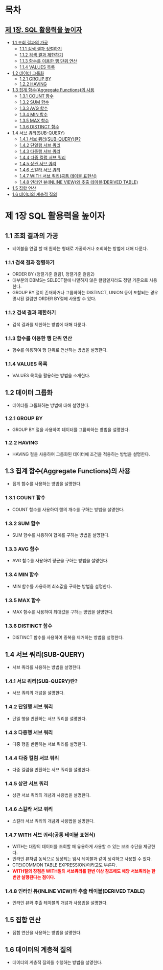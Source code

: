 # 목차
## [제 1장. SQL 활용력을 높이자](#1--)
  - [1.1 조회 결과의 가공](#11--)
    - [1.1.1 검색 결과 정렬하기](#111--)
    - [1.1.2 검색 결과 제한하기](#112--)
    - [1.1.3 함수를 이용한 행 단위 연산](#113--)
    - [1.1.4 VALUES 목록](#114--)
  - [1.2 데이터 그룹화](#12--)
    - [1.2.1 GROUP BY](#121--)
    - [1.2.2 HAVING](#122--)
  - [1.3 집계 함수(Aggregate Functions)의 사용](#13--)
    - [1.3.1 COUNT 함수](#131--)
    - [1.3.2 SUM 함수](#132--)
    - [1.3.3 AVG 함수](#133--)
    - [1.3.4 MIN 함수](#134--)
    - [1.3.5 MAX 함수](#135--)
    - [1.3.6 DISTINCT 함수](#136--)
  - [1.4 서브 쿼리(SUB-QUERY)](#14--)
    - [1.4.1 서브 쿼리(SUB-QUERY)란?](#141--)
    - [1.4.2 단일행 서브 쿼리](#142--)
    - [1.4.3 다중행 서브 쿼리](#143--)
    - [1.4.4 다중 컬럼 서브 쿼리](#144--)
    - [1.4.5 상관 서브 쿼리](#145--)
    - [1.4.6 스칼라 서브 쿼리](#146--)
    - [1.4.7 WITH 서브 쿼리(공통 테이블 표현식)](#147--)
    - [1.4.8 인라인 뷰(INLINE VIEW)와 추출 테이블(DERIVED TABLE)](#148--)
  - [1.5 집합 연산](#15--)
  - [1.6 데이터의 계층적 질의](#16--)

# 제 1장 SQL 활용력을 높이자
## 1.1 조회 결과의 가공
- 테이블을 연결 할 때 원하는 형태로 가공하거나 조회하는 방법에 대해 다룬다.

### 1.1.1 검색 결과 정렬하기
- ORDER BY (정렬기준 컬럼1, 정렬기준 컬럼2)
- 대부분의 DBMS는 SELECT절에 나열하지 않은 컬럼일지라도 정렬 기준으로 사용한다.
- GROUP BY 절이 존재하거나 그룹화하는 DISTINCT, UNION 등이 포함되는 경우 명시된 컬럼만 ORDER BY절에 사용할 수 있다.

### 1.1.2 검색 결과 제한하기
- 검색 결과를 제한하는 방법에 대해 다룬다.

### 1.1.3 함수를 이용한 행 단위 연산
- 함수를 이용하여 행 단위로 연산하는 방법을 설명한다.

### 1.1.4 VALUES 목록
- VALUES 목록을 활용하는 방법을 소개한다.

## 1.2 데이터 그룹화
- 데이터를 그룹화하는 방법에 대해 설명한다.

### 1.2.1 GROUP BY
- GROUP BY 절을 사용하여 데이터를 그룹화하는 방법을 설명한다.

### 1.2.2 HAVING
- HAVING 절을 사용하여 그룹화된 데이터에 조건을 적용하는 방법을 설명한다.

## 1.3 집계 함수(Aggregate Functions)의 사용
- 집계 함수를 사용하는 방법을 설명한다.

### 1.3.1 COUNT 함수
- COUNT 함수를 사용하여 행의 개수를 구하는 방법을 설명한다.

### 1.3.2 SUM 함수
- SUM 함수를 사용하여 합계를 구하는 방법을 설명한다.

### 1.3.3 AVG 함수
- AVG 함수를 사용하여 평균을 구하는 방법을 설명한다.

### 1.3.4 MIN 함수
- MIN 함수를 사용하여 최소값을 구하는 방법을 설명한다.

### 1.3.5 MAX 함수
- MAX 함수를 사용하여 최대값을 구하는 방법을 설명한다.

### 1.3.6 DISTINCT 함수
- DISTINCT 함수를 사용하여 중복을 제거하는 방법을 설명한다.

## 1.4 서브 쿼리(SUB-QUERY)
- 서브 쿼리를 사용하는 방법을 설명한다.

### 1.4.1 서브 쿼리(SUB-QUERY)란?
- 서브 쿼리의 개념을 설명한다.

### 1.4.2 단일행 서브 쿼리
- 단일 행을 반환하는 서브 쿼리를 설명한다.

### 1.4.3 다중행 서브 쿼리
- 다중 행을 반환하는 서브 쿼리를 설명한다.

### 1.4.4 다중 컬럼 서브 쿼리
- 다중 컬럼을 반환하는 서브 쿼리를 설명한다.

### 1.4.5 상관 서브 쿼리
- 상관 서브 쿼리의 개념과 사용법을 설명한다.

### 1.4.6 스칼라 서브 쿼리
- 스칼라 서브 쿼리의 개념과 사용법을 설명한다.

### 1.4.7 WITH 서브 쿼리(공통 테이블 표현식)
- WITH는 대량의 데이터를 조회할 때 유용하게 사용할 수 있는 보조 수단을 제공한다.
- 인라인 뷰처럼 동적으로 생성되는 임시 테이블과 같이 생각하고 사용할 수 있다.
- CTE(COMMON TABLE EXPRESSION)이라고도 부른다.
- <span style="color: red; font-weight: bold;">WITH절의 장점은 WITH절의 서브쿼리를 한번 이상 참조해도 해당 서브쿼리는 한 번만 실행된다는 점이다.</span>

### 1.4.8 인라인 뷰(INLINE VIEW)와 추출 테이블(DERIVED TABLE)
- 인라인 뷰와 추출 테이블의 개념과 사용법을 설명한다.

## 1.5 집합 연산
- 집합 연산을 사용하는 방법을 설명한다.

## 1.6 데이터의 계층적 질의
- 데이터의 계층적 질의를 수행하는 방법을 설명한다.
